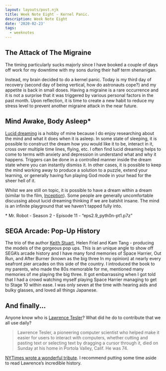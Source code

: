 ```yaml
---
layout: layouts/post.njk
title: Week Note Eight - Kernel Panic.
description: Week Note Eight
date: '2020-02-23'
tags:
  - weeknotes
---
```


## The Attack of The Migraine

The timing particularly sucks majorly since I have booked a couple of days off work for my downtime with my sons during their half term shenanigan.

Instead, my brain decided to do a kernel panic. Today is my third day of recovery (second day of being vertical, how do astronauts cope?) and my appetite is back in small doses. Having a migraine is a rare occurrence and it is not a surprise that it was triggered by various personal factors in the past month. Upon reflection, it is time to create a new habit to reduce my stress level to prevent another migraine attack in the near future.

## Mind Awake, Body Asleep*

[Lucid dreaming](https://en.wikipedia.org/wiki/Lucid_dream) is a hobby of mine because I do enjoy researching about the mind and what it does when it is asleep. In some state of sleeping, it is possible to construct the dream how you would like it to be, interact in it, cross over multiple time lines, flying, etc. I often find lucid dreaming helps to come to terms with anxiety and depression in understand what and why it happens. Triggers can be done in a controlled manner inside the dream state where you can instantly dismiss it. In other cases, it is possible to keep the mind working away to produce a solution to a puzzle, extend your learning, or generally having fun playing God mode in your head for the sheer hell of it.

Whilst we are still on topic, it is possible to have a dream within a dream (similar to the film, [Inception](https://en.wikipedia.org/wiki/Inception)). Some people are generally uncomfortable discussing about lucid dreaming thinking if we are batshit insane. The mind is an infinite playground that we haven’t tapped fully into.

\* Mr. Robot - Season 2 - Episode 11 - “eps2.9_pyth0n-pt1.p7z”

## SEGA Arcade: Pop-Up History

The trio of the author [Keith Stuart](http://www.theguardian.com/profile/keithstuart), Helen Friel and Kam Tang - producing the models of the gorgeous pop ups. This is an unique angle to show off SEGA’s arcade history and I have many fond memories of Space Harrier, Out Run, and After Burner (known as the big three In my opinion) at nearly every seafront pier arcades on this side of the country. I introduced the book to my parents, who made the 80s memorable for me, mentioned many memories of me playing the big three. It got embarrassing when I got told that I had a crowd watching myself playing Space Harrier managing to get to Stage 10 within ease. I was only seven at the time with hearing aids and bulky glasses, and loved all things Japanese.

## And finally...

Anyone know who is [Lawrence Tesler](https://en.wikipedia.org/wiki/Larry_Tesler)? What did he do to contribute that we all use daily?

> Lawrence Tesler, a pioneering computer scientist who helped make it easier for users to interact with computers, whether cutting and pasting text or selecting text by dragging a cursor through it, died on Sunday at his home in Portola Valley, Calif. He was 74.

[NYTimes wrote a wonderful tribute](https://www.nytimes.com/2020/02/20/technology/lawrence-tesler-dead.html). I recommend putting some time aside to read Lawrence’s incredible history.
